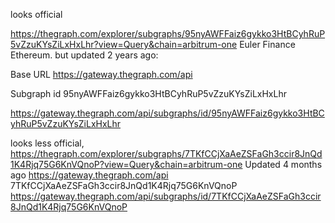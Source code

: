 looks official

https://thegraph.com/explorer/subgraphs/95nyAWFFaiz6gykko3HtBCyhRuP5vZzuKYsZiLxHxLhr?view=Query&chain=arbitrum-one
Euler Finance Ethereum. but updated 2 years ago:


Base URL
https://gateway.thegraph.com/api

Subgraph id
95nyAWFFaiz6gykko3HtBCyhRuP5vZzuKYsZiLxHxLhr

https://gateway.thegraph.com/api/subgraphs/id/95nyAWFFaiz6gykko3HtBCyhRuP5vZzuKYsZiLxHxLhr

looks less official,
https://thegraph.com/explorer/subgraphs/7TKfCCjXaAeZSFaGh3ccir8JnQd1K4Rjq75G6KnVQnoP?view=Query&chain=arbitrum-one
Updated 4 months ago
https://gateway.thegraph.com/api
7TKfCCjXaAeZSFaGh3ccir8JnQd1K4Rjq75G6KnVQnoP
https://gateway.thegraph.com/api/subgraphs/id/7TKfCCjXaAeZSFaGh3ccir8JnQd1K4Rjq75G6KnVQnoP
